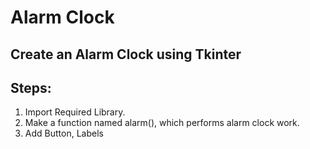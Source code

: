 # Alarm Clock
## Create an Alarm Clock using Tkinter

## Steps:

1.  Import Required Library.
2.  Make a function named alarm(), which performs alarm clock work.
3.  Add Button, Labels
